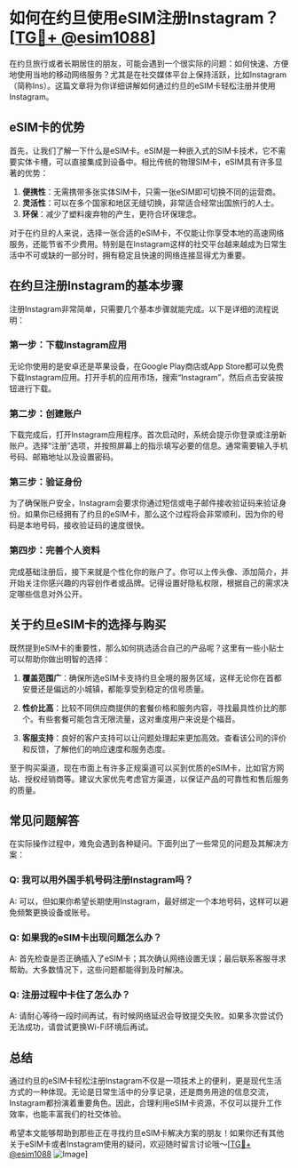 # 如何在约旦使用eSIM注册Instagram？[[TG💪+ @esim1088](https://t.me/s/esim1088)]

在约旦旅行或者长期居住的朋友，可能会遇到一个很实际的问题：如何快速、方便地使用当地的移动网络服务？尤其是在社交媒体平台上保持活跃，比如Instagram（简称Ins）。这篇文章将为你详细讲解如何通过约旦的eSIM卡轻松注册并使用Instagram。

## eSIM卡的优势

首先，让我们了解一下什么是eSIM卡。eSIM是一种嵌入式的SIM卡技术，它不需要实体卡槽，可以直接集成到设备中。相比传统的物理SIM卡，eSIM具有许多显著的优势：

1. **便携性**：无需携带多张实体SIM卡，只需一张eSIM即可切换不同的运营商。
2. **灵活性**：可以在多个国家和地区无缝切换，非常适合经常出国旅行的人士。
3. **环保**：减少了塑料废弃物的产生，更符合环保理念。

对于在约旦的人来说，选择一张合适的eSIM卡，不仅能让你享受本地的高速网络服务，还能节省不少费用。特别是在Instagram这样的社交平台越来越成为日常生活中不可或缺的一部分时，拥有稳定且快速的网络连接显得尤为重要。

## 在约旦注册Instagram的基本步骤

注册Instagram非常简单，只需要几个基本步骤就能完成。以下是详细的流程说明：

### 第一步：下载Instagram应用

无论你使用的是安卓还是苹果设备，在Google Play商店或App Store都可以免费下载Instagram应用。打开手机的应用市场，搜索“Instagram”，然后点击安装按钮进行下载。

### 第二步：创建账户

下载完成后，打开Instagram应用程序。首次启动时，系统会提示你登录或注册新账户。选择“注册”选项，并按照屏幕上的指示填写必要的信息。通常需要输入手机号码、邮箱地址以及设置密码。

### 第三步：验证身份

为了确保账户安全，Instagram会要求你通过短信或电子邮件接收验证码来验证身份。如果你已经拥有了约旦的eSIM卡，那么这个过程将会非常顺利，因为你的号码是本地号码，接收验证码的速度很快。

### 第四步：完善个人资料

完成基础注册后，接下来就是个性化你的账户了。你可以上传头像、添加简介，并开始关注你感兴趣的内容创作者或品牌。记得设置好隐私权限，根据自己的需求决定哪些信息对外公开。

## 关于约旦eSIM卡的选择与购买

既然提到eSIM卡的重要性，那么如何挑选适合自己的产品呢？这里有一些小贴士可以帮助你做出明智的选择：

1. **覆盖范围广**：确保所选eSIM卡支持约旦全境的服务区域，这样无论你在首都安曼还是偏远的小城镇，都能享受到稳定的信号质量。
   
2. **性价比高**：比较不同供应商提供的套餐价格和服务内容，寻找最具性价比的那个。有些套餐可能包含无限流量，这对重度用户来说是个福音。
   
3. **客服支持**：良好的客户支持可以让问题处理起来更加高效。查看该公司的评价和反馈，了解他们的响应速度和服务态度。

至于购买渠道，现在市面上有许多正规渠道可以买到优质的eSIM卡，比如官方网站、授权经销商等。建议大家优先考虑官方渠道，以保证产品的可靠性和售后服务的质量。

## 常见问题解答

在实际操作过程中，难免会遇到各种疑问。下面列出了一些常见的问题及其解决方案：

### Q: 我可以用外国手机号码注册Instagram吗？
A: 可以，但如果你希望长期使用Instagram，最好绑定一个本地号码，这样可以避免频繁更换设备或账号。

### Q: 如果我的eSIM卡出现问题怎么办？
A: 首先检查是否正确插入了eSIM卡；其次确认网络设置无误；最后联系客服寻求帮助。大多数情况下，这些问题都能得到及时解决。

### Q: 注册过程中卡住了怎么办？
A: 请耐心等待一段时间再试，有时候网络延迟会导致提交失败。如果多次尝试仍无法成功，请尝试更换Wi-Fi环境后再试。

## 总结

通过约旦的eSIM卡轻松注册Instagram不仅是一项技术上的便利，更是现代生活方式的一种体现。无论是日常生活中的分享记录，还是商务用途的信息交流，Instagram都扮演着重要角色。因此，合理利用eSIM卡资源，不仅可以提升工作效率，也能丰富我们的社交体验。

希望本文能够帮助到那些正在寻找约旦eSIM卡解决方案的朋友！如果你还有其他关于eSIM卡或者Instagram使用的疑问，欢迎随时留言讨论哦～[[TG💪+ @esim1088](https://t.me/s/esim1088) ![Image](https://i.postimg.cc/4NQfJmqS/Snipaste-2025-05-13-00-14-12.png)]